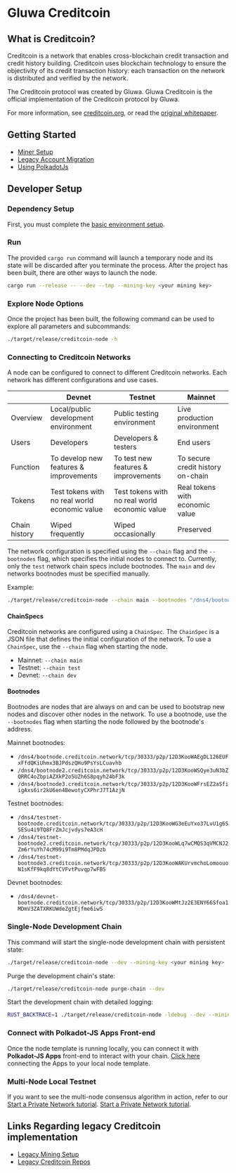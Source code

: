 # Gluwa Creditcoin

## What is Creditcoin?

Creditcoin is a network that enables cross-blockchain credit transaction and credit history building. Creditcoin uses blockchain technology to ensure the objectivity of its credit transaction history: each transaction on the network is distributed and verified by the network.

The Creditcoin protocol was created by Gluwa. Gluwa Creditcoin is the official implementation of the Creditcoin protocol by Gluwa.

For more information, see [creditcoin.org](https://creditcoin.org), or read the [original whitepaper](https://creditcoin.org/white-paper).

## Getting Started

- [Miner Setup](./docs/miner-setup.md)
- [Legacy Account Migration](./docs/legacy-account-migration.md)
- [Using PolkadotJs](./docs/using-polkadotjs.md)

## Developer Setup

### Dependency Setup

First, you must complete the [basic environment setup](/docs/dev-guide/src/getting-started/building.md#build-prerequisites).

### Run

The provided `cargo run` command will launch a temporary node and its state will be discarded after
you terminate the process. After the project has been built, there are other ways to launch the
node.

```sh
cargo run --release -- --dev --tmp --mining-key <your mining key>
```

### Explore Node Options

Once the project has been built, the following command can be used to explore all parameters and
subcommands:

```sh
./target/release/creditcoin-node -h
```

### Connecting to Creditcoin Networks

A node can be configured to connect to different Creditcoin networks. Each network has different configurations and use cases.

|                  | Devnet                                        | Testnet                                       | Mainnet                           |
|------------------|-----------------------------------------------|-----------------------------------------------|-----------------------------------|
| Overview         | Local/public development environment          | Public testing environment                    | Live production environment       |
| Users            | Developers                                    | Developers & testers                          | End users                         |
| Function         | To develop new features & improvements        | To test new features & improvements           | To secure credit history on-chain |
| Tokens           | Test tokens with no real world economic value | Test tokens with no real world economic value | Real tokens with economic value   |
| Chain history    | Wiped frequently                              | Wiped occasionally                            | Preserved                         |

The network configuration is specified using the `--chain` flag and the `--bootnodes` flag, which specifies the initial nodes to connect to. Currently, only the `test` network chain specs include bootnodes. The `main` and `dev` networks bootnodes must be specified manually.

Example:

```bash
./target/release/creditcoin-node --chain main --bootnodes "/dns4/bootnode.creditcoin.network/tcp/30333/p2p/12D3KooWAEgDL126EUFxFfdQKiUhmx3BJPdszQHu9PsYsLCuavhb"
```

#### ChainSpecs

Creditcoin networks are configured using a `ChainSpec`. The `ChainSpec` is a JSON file that defines the initial configuration of the network. To use a `ChainSpec`, use the `--chain` flag when starting the node.

- Mainnet: `--chain main`
- Testnet: `--chain test`
- Devnet: `--chain dev`

#### Bootnodes

Bootnodes are nodes that are always on and can be used to bootstrap new nodes and discover other nodes in the network. To use a bootnode, use the `--bootnodes` flag when starting the node followed by the bootnode's address.

Mainnet bootnodes:

- `/dns4/bootnode.creditcoin.network/tcp/30333/p2p/12D3KooWAEgDL126EUFxFfdQKiUhmx3BJPdszQHu9PsYsLCuavhb`
- `/dns4/bootnode2.creditcoin.network/tcp/30333/p2p/12D3KooWSQye3uN3bZQRRC4oZbpiAZXkP2o5UZh6S8pqyh24bF3k`
- `/dns4/bootnode3.creditcoin.network/tcp/30333/p2p/12D3KooWFrsEZ2aSfiigAxs6ir2kU6en4BewotyCXPhrJ7T1AzjN`

Testnet bootnodes:

- `/dns4/testnet-bootnode.creditcoin.network/tcp/30333/p2p/12D3KooWG3eEuYxo37LvU1g6SSESu4i9TQ8FrZmJcjvdys7eA3cH`
- `/dns4/testnet-bootnode2.creditcoin.network/tcp/30333/p2p/12D3KooWLq7wCMQS3qVMCNJ2Zm6rYuYh74cM99i9Tm8PMdqJPDzb`
- `/dns4/testnet-bootnode3.creditcoin.network/tcp/30333/p2p/12D3KooWAKUrvmchoLomoouoN1sKfF9kq8dYtCVFvtPuvqp7wFBS`

Devnet bootnodes:

- `/dns4/devnet-bootnode.creditcoin.network/tcp/30333/p2p/12D3KooWMtJz2E3ENY66Sfoa1MDmV3ZATXRKUWdeZgtEjfme6iwS`

### Single-Node Development Chain

This command will start the single-node development chain with persistent state:

```bash
./target/release/creditcoin-node --dev --mining-key <your mining key>
```

Purge the development chain's state:

```bash
./target/release/creditcoin-node purge-chain --dev
```

Start the development chain with detailed logging:

```bash
RUST_BACKTRACE=1 ./target/release/creditcoin-node -ldebug --dev --mining-key <your mining key>
```

### Connect with Polkadot-JS Apps Front-end

Once the node template is running locally, you can connect it with **Polkadot-JS Apps** front-end
to interact with your chain. [Click
here](https://polkadot.js.org/apps/#/explorer?rpc=ws://localhost:9944) connecting the Apps to your
local node template.

### Multi-Node Local Testnet

If you want to see the multi-node consensus algorithm in action, refer to our
[Start a Private Network tutorial](https://substrate.dev/docs/en/tutorials/start-a-private-network/).
[Start a Private Network tutorial](https://substrate.dev/docs/en/tutorials/start-a-private-network/).

## Links Regarding legacy Creditcoin implementation

- [Legacy Mining Setup](https://docs.creditcoin.org/creditcoin-miners-manual/pre-2.0-mining-setup)
- [Legacy Creditcoin Repos](https://github.com/gluwa?q=legacy)
